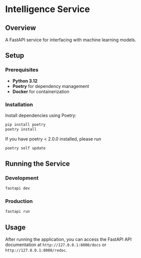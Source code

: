 # Intelligence Service

## Overview

A FastAPI service for interfacing with machine learning models.

## Setup

### Prerequisites

- **Python 3.12**
- **Poetry** for dependency management
- **Docker** for containerization

### Installation

Install dependencies using Poetry:

```bash
pip install poetry
poetry install
```
If you have poetry < 2.0.0 installed, please run
```bash
poetry self update
```

## Running the Service

### Development

```bash
fastapi dev
```

### Production

```bash
fastapi run
```

## Usage

After running the application, you can access the FastAPI API documentation at `http://127.0.0.1:8000/docs` or `http://127.0.0.1:8000/redoc`.

